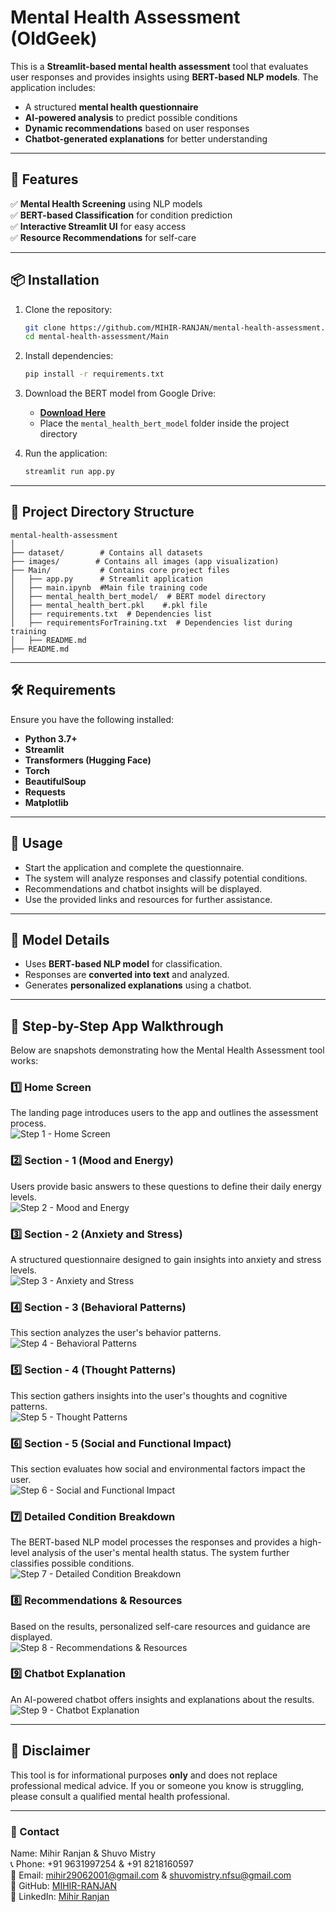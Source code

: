 # Mental Health Assessment (OldGeek)

This is a **Streamlit-based mental health assessment** tool that evaluates user responses and provides insights using **BERT-based NLP models**. The application includes:

- A structured **mental health questionnaire**
- **AI-powered analysis** to predict possible conditions
- **Dynamic recommendations** based on user responses
- **Chatbot-generated explanations** for better understanding

---

## 🚀 Features

✅ **Mental Health Screening** using NLP models  
✅ **BERT-based Classification** for condition prediction  
✅ **Interactive Streamlit UI** for easy access  
✅ **Resource Recommendations** for self-care  
<!-- ✅ **Chatbot Integration** for personalized explanations   -->

---

## 📦 Installation

1. Clone the repository:
   ```bash
   git clone https://github.com/MIHIR-RANJAN/mental-health-assessment.git
   cd mental-health-assessment/Main
   ```

2. Install dependencies:
   ```bash
   pip install -r requirements.txt
   ```

3. Download the BERT model from Google Drive:
   - **[Download Here](https://drive.google.com/drive/folders/1KpMp17fMIxHCWS9jhncwB8ovZ39MFbSL?usp=sharing)**
   - Place the `mental_health_bert_model` folder inside the project directory

4. Run the application:
   ```bash
   streamlit run app.py
   ```

--- 

## 📂 Project Directory Structure
```
mental-health-assessment
│
├── dataset/        # Contains all datasets
├── images/        # Contains all images (app visualization)
├── Main/           # Contains core project files
│   ├── app.py      # Streamlit application
│   ├── main.ipynb  #Main file training code
│   ├── mental_health_bert_model/  # BERT model directory
│   ├── mental_health_bert.pkl    #.pkl file
│   ├── requirements.txt  # Dependencies list
│   ├── requirementsForTraining.txt  # Dependencies list during training
│   ├── README.md   
├── README.md
```

---

## 🛠️ Requirements

Ensure you have the following installed:

- **Python 3.7+**
- **Streamlit**
- **Transformers (Hugging Face)**
- **Torch**
- **BeautifulSoup**
- **Requests**
- **Matplotlib**

---

## 📜 Usage

- Start the application and complete the questionnaire.
- The system will analyze responses and classify potential conditions.
- Recommendations and chatbot insights will be displayed.
- Use the provided links and resources for further assistance.

---

## 🤖 Model Details

- Uses **BERT-based NLP model** for classification.
- Responses are **converted into text** and analyzed.
- Generates **personalized explanations** using a chatbot.

---

## 📸 Step-by-Step App Walkthrough

Below are snapshots demonstrating how the Mental Health Assessment tool works:

### 1️⃣ Home Screen  
The landing page introduces users to the app and outlines the assessment process.  
![Step 1 - Home Screen](images/1.png)

### 2️⃣ Section - 1 (Mood and Energy)  
Users provide basic answers to these questions to define their daily energy levels.  
![Step 2 - Mood and Energy](images/2.png)

### 3️⃣ Section - 2 (Anxiety and Stress)  
A structured questionnaire designed to gain insights into anxiety and stress levels.  
![Step 3 - Anxiety and Stress](images/3.png)

### 4️⃣ Section - 3 (Behavioral Patterns)  
This section analyzes the user's behavior patterns.  
![Step 4 - Behavioral Patterns](images/4.png)

### 5️⃣ Section - 4 (Thought Patterns)  
This section gathers insights into the user's thoughts and cognitive patterns.  
![Step 5 - Thought Patterns](images/5.png)

### 6️⃣ Section - 5 (Social and Functional Impact)  
This section evaluates how social and environmental factors impact the user.  
![Step 6 - Social and Functional Impact](images/6.png)

### 7️⃣ Detailed Condition Breakdown  
The BERT-based NLP model processes the responses and provides a high-level analysis of the user's mental health status. The system further classifies possible conditions.  
![Step 7 - Detailed Condition Breakdown](images/7.png)

### 8️⃣ Recommendations & Resources  
Based on the results, personalized self-care resources and guidance are displayed.  
![Step 8 - Recommendations & Resources](images/8.png)

### 9️⃣ Chatbot Explanation  
An AI-powered chatbot offers insights and explanations about the results.  
![Step 9 - Chatbot Explanation](images/9.png)

---



## 📌 Disclaimer

This tool is for informational purposes **only** and does not replace professional medical advice. If you or someone you know is struggling, please consult a qualified mental health professional.

---

### 🔗 Contact
Name: Mihir Ranjan & Shuvo Mistry  
📞 Phone: +91 9631997254 & +91 8218160597  
📧 Email: [mihir29062001@gmail.com](mailto:mihir29062001@gmail.com) & [shuvomistry.nfsu@gmail.com](mailto:shuvomistry.nfsu@gmail.com)  
🔗 GitHub: [MIHIR-RANJAN](https://github.com/MIHIR-RANJAN)  
🔗 LinkedIn: [Mihir Ranjan](https://www.linkedin.com/in/mihir-ranjan-328503201/)
